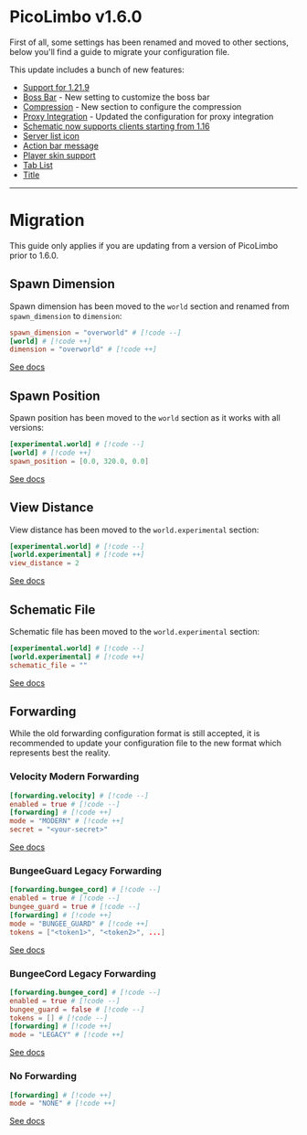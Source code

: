 # PicoLimbo v1.6.0

First of all, some settings has been renamed and moved to other sections, below you'll find a guide to migrate your configuration file.

This update includes a bunch of new features:
- [Support for 1.21.9](../about/supported-versions.md)
- [Boss Bar](../config/boss-bar.md) - New setting to customize the boss bar
- [Compression](../config/compression.md) - New section to configure the compression
- [Proxy Integration](../config/proxy-integration.md) - Updated the configuration for proxy integration
- [Schematic now supports clients starting from 1.16](../config/schematic-loading.md)
- [Server list icon](../config/server-list.md#server-icon)
- [Action bar message](../config/server-settings.md#action-bar)
- [Player skin support](../config/server-settings.md#fetch-player-skin)
- [Tab List](../config/tab-list.md)
- [Title](../config/title.md)

---

# Migration

This guide only applies if you are updating from a version of PicoLimbo prior to 1.6.0.

## Spawn Dimension

Spawn dimension has been moved to the `world` section and renamed from `spawn_dimension` to `dimension`:

```toml
spawn_dimension = "overworld" # [!code --]
[world] # [!code ++]
dimension = "overworld" # [!code ++]
```

[See docs](../config/world.md#dimension)

## Spawn Position

Spawn position has been moved to the `world` section as it works with all versions:

```toml
[experimental.world] # [!code --]
[world] # [!code ++]
spawn_position = [0.0, 320.0, 0.0]
```

[See docs](../config/world.md#spawn-position)

## View Distance

View distance has been moved to the `world.experimental` section:

```toml
[experimental.world] # [!code --]
[world.experimental] # [!code ++]
view_distance = 2
```

[See docs](../config/schematic-loading.md#view-distance)

## Schematic File

Schematic file has been moved to the `world.experimental` section:

```toml
[experimental.world] # [!code --]
[world.experimental] # [!code ++]
schematic_file = ""
```

[See docs](../config/schematic-loading.md#schematic-file)

## Forwarding

While the old forwarding configuration format is still accepted, it is recommended to update your configuration file to the new format which represents best the reality.

### Velocity Modern Forwarding

```toml
[forwarding.velocity] # [!code --]
enabled = true # [!code --]
[forwarding] # [!code ++]
mode = "MODERN" # [!code ++]
secret = "<your-secret>"
```

[See docs](../config/proxy-integration.md#velocity-modern-forwarding)

### BungeeGuard Legacy Forwarding

```toml
[forwarding.bungee_cord] # [!code --]
enabled = true # [!code --]
bungee_guard = true # [!code --]
[forwarding] # [!code ++]
mode = "BUNGEE_GUARD" # [!code ++]
tokens = ["<token1>", "<token2>", ...]
```

[See docs](../config/proxy-integration.md#bungeeguard-authentication)

### BungeeCord Legacy Forwarding

```toml
[forwarding.bungee_cord] # [!code --]
enabled = true # [!code --]
bungee_guard = false # [!code --]
tokens = [] # [!code --]
[forwarding] # [!code ++]
mode = "LEGACY" # [!code ++]
```

[See docs](../config/proxy-integration.md#bungeecord-legacy-forwarding)

### No Forwarding

```toml
[forwarding] # [!code ++]
mode = "NONE" # [!code ++]
```

[See docs](../config/proxy-integration.md#none)

